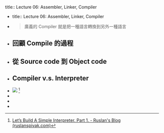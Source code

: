 title:: Lecture 06: Assembler, Linker, Compiler

- title:: Lecture 06: Assembler, Linker, Compiler
- > 廣義的 Compiler 就是把一種語言轉換到另外一種語言
- ## 回顧 Compile 的過程
- ## 從 Source code 到 Object code
- ## Compiler v.s. Interpreter
- ![](https://ruslanspivak.com/lsbasi-part1/lsbasi_part1_compiler_interpreter.png) [^1]
-
-
- [^1]: [Let’s Build A Simple Interpreter. Part 1. - Ruslan's Blog (ruslanspivak.com)](https://ruslanspivak.com/lsbasi-part1/)